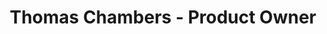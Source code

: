 ---
title: "Thomas Chambers - Product Owner"
header:
  overlay_image: /images/Product-owner.jpg
  actions:
    - label: "SAFe Agile"
      url: "https://www.scaledagileframework.com/"
categories:
  - work
tags:
  - agile
  - product_owner
permalink: /work/
---